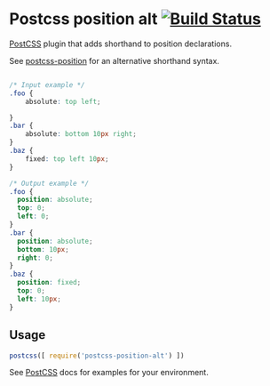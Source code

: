 # Postcss position alt [![Build Status][ci-img]][ci]

[PostCSS] plugin that adds shorthand to position declarations.

[PostCSS]: https://github.com/postcss/postcss
[ci-img]:  https://travis-ci.org/sylvainbaronnet/postcss-position-alt.svg
[ci]:      https://travis-ci.org/sylvainbaronnet/postcss-position-alt


See [postcss-position](https://github.com/seaneking/postcss-position) for an alternative shorthand syntax.

```css

/* Input example */
.foo {
    absolute: top left;

}
.bar {
    absolute: bottom 10px right;
}
.baz {
    fixed: top left 10px;
}
```

```css
/* Output example */
.foo {
  position: absolute;
  top: 0;
  left: 0;
}
.bar {
  position: absolute;
  bottom: 10px;
  right: 0;
}
.baz {
  position: fixed;
  top: 0;
  left: 10px;
}
```

## Usage

```js
postcss([ require('postcss-position-alt') ])
```

See [PostCSS] docs for examples for your environment.
